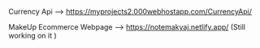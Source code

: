 


Currency Api --> https://myprojects2.000webhostapp.com/CurrencyApi/

MakeUp Ecommerce Webpage --> https://notemakyaj.netlify.app/  (Still working on it )



